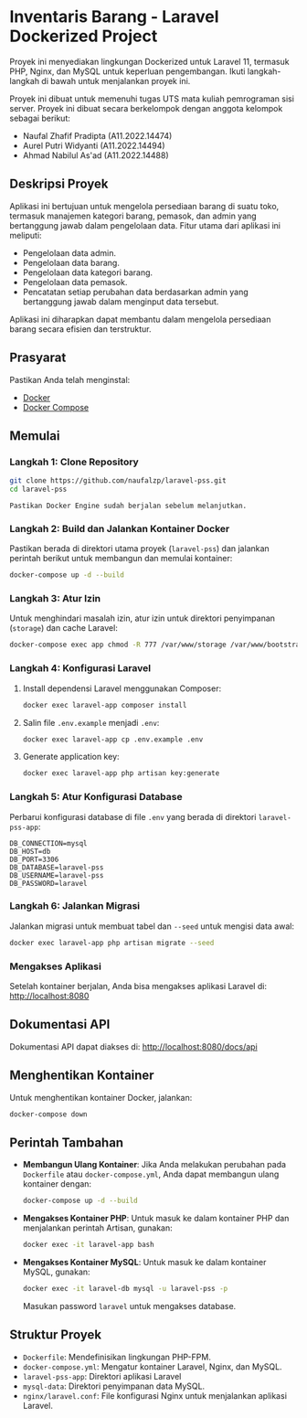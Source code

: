 # Inventaris Barang - Laravel Dockerized Project

Proyek ini menyediakan lingkungan Dockerized untuk Laravel 11, termasuk PHP, Nginx, dan MySQL untuk keperluan pengembangan. Ikuti langkah-langkah di bawah untuk menjalankan proyek ini.

Proyek ini dibuat untuk memenuhi tugas UTS mata kuliah pemrograman sisi server. Proyek ini dibuat secara berkelompok dengan anggota kelompok sebagai berikut:

-   Naufal Zhafif Pradipta (A11.2022.14474)
-   Aurel Putri Widyanti (A11.2022.14494)
-   Ahmad Nabilul As'ad (A11.2022.14488)

## Deskripsi Proyek

Aplikasi ini bertujuan untuk mengelola persediaan barang di suatu toko, termasuk manajemen kategori barang, pemasok, dan admin yang bertanggung jawab dalam pengelolaan data. Fitur utama dari aplikasi ini meliputi:

-   Pengelolaan data admin.
-   Pengelolaan data barang.
-   Pengelolaan data kategori barang.
-   Pengelolaan data pemasok.
-   Pencatatan setiap perubahan data berdasarkan admin yang bertanggung jawab dalam menginput data tersebut.

Aplikasi ini diharapkan dapat membantu dalam mengelola persediaan barang secara efisien dan terstruktur.

## Prasyarat

Pastikan Anda telah menginstal:

-   [Docker](https://docs.docker.com/get-docker/)
-   [Docker Compose](https://docs.docker.com/compose/install/)

## Memulai

### Langkah 1: Clone Repository

```bash
git clone https://github.com/naufalzp/laravel-pss.git
cd laravel-pss
```

`Pastikan Docker Engine sudah berjalan sebelum melanjutkan.`

### Langkah 2: Build dan Jalankan Kontainer Docker

Pastikan berada di direktori utama proyek (`laravel-pss`) dan jalankan perintah berikut untuk membangun dan memulai kontainer:

```bash
docker-compose up -d --build
```

### Langkah 3: Atur Izin

Untuk menghindari masalah izin, atur izin untuk direktori penyimpanan (`storage`) dan cache Laravel:

```bash
docker-compose exec app chmod -R 777 /var/www/storage /var/www/bootstrap/cache
```

### Langkah 4: Konfigurasi Laravel

1. Install dependensi Laravel menggunakan Composer:

    ```bash
    docker exec laravel-app composer install
    ```

2. Salin file `.env.example` menjadi `.env`:

    ```bash
    docker exec laravel-app cp .env.example .env
    ```

3. Generate application key:

    ```bash
    docker exec laravel-app php artisan key:generate
    ```

### Langkah 5: Atur Konfigurasi Database

Perbarui konfigurasi database di file `.env` yang berada di direktori `laravel-pss-app`:

```env
DB_CONNECTION=mysql
DB_HOST=db
DB_PORT=3306
DB_DATABASE=laravel-pss
DB_USERNAME=laravel-pss
DB_PASSWORD=laravel
```

### Langkah 6: Jalankan Migrasi

Jalankan migrasi untuk membuat tabel dan `--seed` untuk mengisi data awal:

```bash
docker exec laravel-app php artisan migrate --seed
```

### Mengakses Aplikasi

Setelah kontainer berjalan, Anda bisa mengakses aplikasi Laravel di: [http://localhost:8080](http://localhost:8080)

## Dokumentasi API

Dokumentasi API dapat diakses di: [http://localhost:8080/docs/api](http://localhost:8080/docs/api)

## Menghentikan Kontainer

Untuk menghentikan kontainer Docker, jalankan:

```bash
docker-compose down
```

## Perintah Tambahan

-   **Membangun Ulang Kontainer**: Jika Anda melakukan perubahan pada `Dockerfile` atau `docker-compose.yml`, Anda dapat membangun ulang kontainer dengan:

    ```bash
    docker-compose up -d --build
    ```

-   **Mengakses Kontainer PHP**: Untuk masuk ke dalam kontainer PHP dan menjalankan perintah Artisan, gunakan:

    ```bash
    docker exec -it laravel-app bash
    ```

-   **Mengakses Kontainer MySQL**: Untuk masuk ke dalam kontainer MySQL, gunakan:

    ```bash
    docker exec -it laravel-db mysql -u laravel-pss -p
    ```

    Masukan password `laravel` untuk mengakses database.

## Struktur Proyek

-   `Dockerfile`: Mendefinisikan lingkungan PHP-FPM.
-   `docker-compose.yml`: Mengatur kontainer Laravel, Nginx, dan MySQL.
-   `laravel-pss-app`: Direktori aplikasi Laravel
-   `mysql-data`: Direktori penyimpanan data MySQL.
-   `nginx/laravel.conf`: File konfigurasi Nginx untuk menjalankan aplikasi Laravel.
